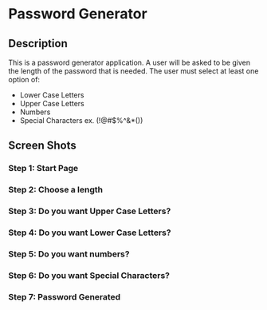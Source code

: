 # Password Generator

## Description
This is a password generator application. A user will be asked to be given the length of the password that is needed. The user must select at least one option of:
 * Lower Case Letters
 * Upper Case Letters
 * Numbers
 * Special Characters ex. (!@#$%^&*())

## Screen Shots

### Step 1: Start Page

### Step 2: Choose a length

### Step 3: Do you want Upper Case Letters?

### Step 4: Do you want Lower Case Letters?

### Step 5: Do you want numbers?

### Step 6: Do you want Special Characters?

### Step 7: Password Generated
